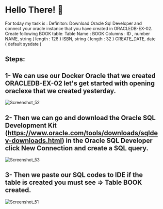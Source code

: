 # Hello There! 👋

For today my task is : Definiton: Download Oracle Sql Developer and connect your oracle instance that you have created in ORACLEDB-EX-02. Create following BOOK table:
Table Name : BOOK
Columns :
ID , number
NAME, string ( length : 128 )
ISBN, string ( length : 32 )
CREATE_DATE, date ( default sysdate )


## Steps:

## 1- We can use our Docker Oracle that we created ORACLEDB-EX-02 let's get started with opening oraclexe that we created yesterday.
![Screenshot_52](https://github.com/user-attachments/assets/7069c279-c873-4cde-a52b-8f0e15e764fa)


## 2- Then we can go and download the Oracle SQL Development Kit (https://www.oracle.com/tools/downloads/sqldev-downloads.html) in the Oracle SQL Developer click New Connection and create a SQL query.
![Screenshot_53](https://github.com/user-attachments/assets/626e8536-a6e5-45f2-ad64-66cf24ddf12e)

## 3- Then we paste our SQL codes to IDE if the table is created you must see => Table BOOK created.
![Screenshot_51](https://github.com/user-attachments/assets/eea7a583-7714-427f-9b90-1503c4b79dea)
